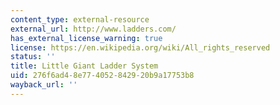 ```yaml
---
content_type: external-resource
external_url: http://www.ladders.com/
has_external_license_warning: true
license: https://en.wikipedia.org/wiki/All_rights_reserved
status: ''
title: Little Giant Ladder System
uid: 276f6ad4-8e77-4052-8429-20b9a17753b8
wayback_url: ''
---
```

